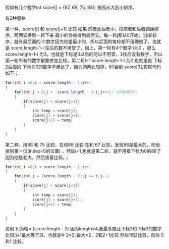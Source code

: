 假如有几个数字int score[] = {67, 69, 75, 88}; 按照从大到小排序。

有2种思路

第一种，score[j] 和 score[j+1] 比较 如果 前者比后者小，把前者和后者调换顺序，两两调换后一轮下来
最小的会被排到最后去。每一轮j都从0开始，当i轮排序，就有最后面的i个数字因为他是最小的，所以后面的每轮都不用理他了，也就是
score.length-1-i 往后的数不用管了，如上，第一轮有4个数字 i为0 ，那么score.length-1-i
为3，也就是下标是3以后的可以不用管，3往后没有数字，所以第一轮所有的数字都要参加比较，第二轮I=1 score.length-1-i 为2 也就是说
下标2后面的 下标为3的数字不用比了，因为两两比较厚，67会到 score[3],实现代码如下：

``` java
for(int i =0;i < score.length - 1;i++)
{
    for(int j = 0;j <  score.length - 1-i;j++)// j开始等于0，
    {
        if(score[j] < score[j+1])
        {
            int temp = score[j];
            score[j] = score[j+1];
            score[j+1] = temp;
        }
    }
}
```

第二种，用88 和 75 比较，在和69 比较 在和 67 比较，发现88是最大的，吧他排到第一位(index=0的位置)
，然后i=1,也就是第二轮，就不用看下标为0的88了因为他是老大，然后接着比较。；

``` java
for(int i =0;i < score.length - 1;i++)
{
    for(int j = (score.length - 2);j >= i;j--)
    {
        if(score[j] < score[j+1])
        {
            int temp = score[j];
            score[j] = score[j+1];
            score[j+1] = temp;
        }
    }
}
```

说明下j为啥=
(score.length - 2)
因为length=4,我最多能让下标2和下标3的数字比较(j+1最大等于3)，也就是4-2=2 j最大=2，2和2+1比较 然后1和2比较，然后 0和1 比较。

